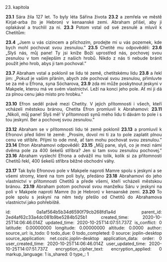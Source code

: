 23. kapitola

<style>
	span {font-weight: bold;}
	p {text-align: justify;}
</style>

<a id="c23_v1"></a><span class="vn">23.1</span> Sára žila 127 let. To byly léta Sářina života <a id="c23_v2"></a><span class="vn">23.2</span> a zemřela ve městě Kirjat-arba (to je Hebron) v kenaanské zemi. Abraham přišel, aby ji oplakával a truchlil za ni. <a id="c23_v3"></a><span class="vn">23.3</span> Potom vstal od své zesnulé a mluvil k Chetitům:

<a id="c23_v4"></a><span class="vn">23.4</span> „Jsem u vás cizincem a příchozím, prodejte mi u vás pozemek, kde bych mohl pochovat svou zesnulou.” <a id="c23_v5"></a><span class="vn">23.5</span> Chetité mu odpověděli: <a id="c23_v6"></a><span class="vn">23.6</span> „Slyš nás, můj pane! Ty jsi kníže Boží uprostřed nás, pochovej svou zesnulou v tom nejlepším z našich hrobů. Nikdo z nás ti nebude bránit použít jeho hrob, abys ji tam pochoval.”

<a id="c23_v7"></a><span class="vn">23.7</span> Abraham vstal a poklonil se lidu té země, chetitskému lidu <a id="c23_v8"></a><span class="vn">23.8</span> a řekl jim: „Pokud je vašim přáním, abych zde pochoval svou zesnulou, přimluvte se za mě u Efrona, syna Sócharova, <a id="c23_v9"></a><span class="vn">23.9</span> zda mi může poskytnout jeskyni v Makpele, kterou má ve svém vlastnictví. Leží na konci jeho pole. Ať mi ji dá za plnou cenu jako místo pro hrobku.”

<a id="c23_v10"></a><span class="vn">23.10</span> Efron seděl právě mezi Chetity. V jejich přítomnosti i všech, kteří vcházeli městskou bránou, Chetita Efron promluvil k Abrahamovi: <a id="c23_v11"></a><span class="vn">23.11</span> „Nikoli, můj pane! Slyš mě! V přítomnosti synů mého lidu ti dávám to pole i s tou jeskyní. Ber a pochovej svou zesnulou.”

<a id="c23_v12"></a><span class="vn">23.12</span> Abraham se v přítomnosti lidu té země poklonil <a id="c23_v13"></a><span class="vn">23.13</span> a promluvil k Efronovi před lidmi té země: „Prosím, dovol mi ti za to pole zaplatit plnou cenu ve stříbře. Přijmi to ode mně, ať tam mohu pochovat svou zesnulou.” <a id="c23_v14"></a><span class="vn">23.14</span> Efron Abrahamovi odpověděl: <a id="c23_v15"></a><span class="vn">23.15</span> „Můj pane, slyš, co je mezi námi dvěma pole za 400 šekelů stříbra? Jen si tam svou zesnulou pochovej.” <a id="c23_v16"></a><span class="vn">23.16</span> Abraham vyslechl Efrona a odvážil mu tolik, kolik si za přítomnosti Chetitů řekl, 400 šekelů stříbra běžné obchodní váhy.

<a id="c23_v17"></a><span class="vn">23.17</span> Tak bylo Efronovo pole v Makpele naproti Mamre spolu s jeskyní a se všemi stromy, které na tom poli byly, předáno <a id="c23_v18"></a><span class="vn">23.18</span> Abrahamovi do jeho vlastnictví v přítomnosti Chetitů a přede všemi, kteří vcházeli městskou bránou. <a id="c23_v19"></a><span class="vn">23.19</span> Abraham potom pochoval svou manželku Sáru v jeskyni na poli v Makpele naproti Mamre (to je Hebron) v kenaanské zemi. <a id="c23_v20"></a><span class="vn">23.20</span> To pole spolu s jeskyní na něm tedy přešlo od Chetitů do Abrahamova vlastnictví jako pohřebiště.

id: 0a1af564b5b34d6590f79cb268fd1a4d
parent_id: 2ed4af62c33a4dc081b9be5284b525b1
created_time: 2020-10-25T14:06:46.014Z
updated_time: 2020-10-25T14:07:51.737Z
is_conflict: 0
latitude: 0.00000000
longitude: 0.00000000
altitude: 0.0000
author: 
source_url: 
is_todo: 0
todo_due: 0
todo_completed: 0
source: joplin-desktop
source_application: net.cozic.joplin-desktop
application_data: 
order: 0
user_created_time: 2020-10-25T14:06:46.014Z
user_updated_time: 2020-10-25T14:07:51.737Z
encryption_cipher_text: 
encryption_applied: 0
markup_language: 1
is_shared: 0
type_: 1